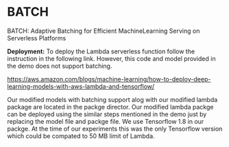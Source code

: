 # BATCH
BATCH: Adaptive Batching for Efficient MachineLearning Serving on Serverless Platforms


**Deployment:**
To deploy the Lambda serverless function follow the instruction in the following link. However, this code and model provided in the demo does not support batching.

https://aws.amazon.com/blogs/machine-learning/how-to-deploy-deep-learning-models-with-aws-lambda-and-tensorflow/

Our modified models with batching support alog with our modified lambda package are located in the packge director. Our modified lambda packge can be deployed using the similar steps mentioned in the demo just by replacing the model file and packge file. We use Tensorflow 1.8 in our packge. At the time of our experiments this was the only Tensorflow version which could be compated to 50 MB limit of Lambda. 

